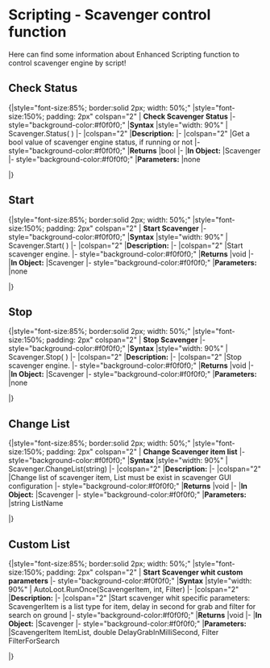# Scripting - Scavenger control function
Here can find some information about Enhanced Scripting function to control scavenger engine by script!

## Check Status

{|style="font-size:85%; border:solid 2px; width: 50%;"
|style="font-size:150%;  padding: 2px" colspan="2" | **Check Scavenger Status**
|- style="background-color:#f0f0f0;"
|**Syntax**
|style="width: 90%" | Scavenger.Status( )
|-
|colspan="2" |**Description:**
|-
|colspan="2" |Get a bool value of scavenger engine status, if running or not
|- style="background-color:#f0f0f0;"
|**Returns**
|bool
|-
|**In Object:**
|Scavenger
|- style="background-color:#f0f0f0;"
|**Parameters:**
|none

|}

## Start
{|style="font-size:85%; border:solid 2px; width: 50%;"
|style="font-size:150%;  padding: 2px" colspan="2" | **Start Scavenger**
|- style="background-color:#f0f0f0;"
|**Syntax**
|style="width: 90%" | Scavenger.Start( )
|-
|colspan="2" |**Description:**
|-
|colspan="2" |Start scavenger engine.
|- style="background-color:#f0f0f0;"
|**Returns**
|void
|-
|**In Object:**
|Scavenger
|- style="background-color:#f0f0f0;"
|**Parameters:**
|none

|}

## Stop
{|style="font-size:85%; border:solid 2px; width: 50%;"
|style="font-size:150%;  padding: 2px" colspan="2" | **Stop Scavenger**
|- style="background-color:#f0f0f0;"
|**Syntax**
|style="width: 90%" | Scavenger.Stop( )
|-
|colspan="2" |**Description:**
|-
|colspan="2" |Stop scavenger engine.
|- style="background-color:#f0f0f0;"
|**Returns**
|void
|-
|**In Object:**
|Scavenger
|- style="background-color:#f0f0f0;"
|**Parameters:**
|none

|}

## Change List
{|style="font-size:85%; border:solid 2px; width: 50%;"
|style="font-size:150%;  padding: 2px" colspan="2" | **Change Scavenger item list**
|- style="background-color:#f0f0f0;"
|**Syntax**
|style="width: 90%" | Scavenger.ChangeList(string)
|-
|colspan="2" |**Description:**
|-
|colspan="2" |Change list of scavenger item, List must be exist in scavenger GUI configuration
|- style="background-color:#f0f0f0;"
|**Returns**
|void
|-
|**In Object:**
|Scavenger
|- style="background-color:#f0f0f0;"
|**Parameters:**
|string ListName

|}

## Custom List
{|style="font-size:85%; border:solid 2px; width: 50%;"
|style="font-size:150%;  padding: 2px" colspan="2" | **Start Scavenger whit custom parameters**
|- style="background-color:#f0f0f0;"
|**Syntax**
|style="width: 90%" | AutoLoot.RunOnce(ScavengerItem, int, Filter)
|-
|colspan="2" |**Description:**
|-
|colspan="2" |Start scavenger whit specific parameters: ScavengerItem is a list type for item, delay in second for grab and filter for search on ground
|- style="background-color:#f0f0f0;"
|**Returns**
|void
|-
|**In Object:**
|Scavenger
|- style="background-color:#f0f0f0;"
|**Parameters:**
|ScavengerItem ItemList, double DelayGrabInMilliSecond, Filter FilterForSearch

|}
